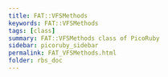 ```yaml
---
title: FAT::VFSMethods
keywords: FAT::VFSMethods
tags: [class]
summary: FAT::VFSMethods class of PicoRuby
sidebar: picoruby_sidebar
permalink: FAT_VFSMethods.html
folder: rbs_doc
---
```

